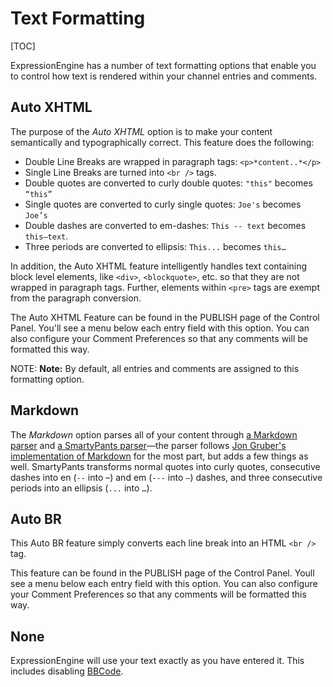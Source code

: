 <!--
    This source file is part of the open source project
    ExpressionEngine User Guide (https://github.com/ExpressionEngine/ExpressionEngine-User-Guide)

    @link      https://expressionengine.com/
    @copyright Copyright (c) 2003-2019, EllisLab Corp. (https://ellislab.com)
    @license   https://expressionengine.com/license Licensed under Apache License, Version 2.0
-->

# Text Formatting

[TOC]

ExpressionEngine has a number of text formatting options that enable you to control how text is rendered within your channel entries and comments.

## Auto XHTML

The purpose of the _Auto XHTML_ option is to make your content semantically and typographically correct. This feature does the following:

- Double Line Breaks are wrapped in paragraph tags: `<p>*content..*</p>`
- Single Line Breaks are turned into `<br />` tags.
- Double quotes are converted to curly double quotes: `"this"` becomes `“this”`
- Single quotes are converted to curly single quotes: `Joe's` becomes `Joe’s`
- Double dashes are converted to em-dashes: `This -- text` becomes `this—text`.
- Three periods are converted to ellipsis: `This...` becomes `this…`

In addition, the Auto XHTML feature intelligently handles text containing block level elements, like `<div>`, `<blockquote>`, etc. so that they are not wrapped in paragraph tags. Further, elements within `<pre>` tags are exempt from the paragraph conversion.

The Auto XHTML Feature can be found in the PUBLISH page of the Control Panel. You'll see a menu below each entry field with this option. You can also configure your Comment Preferences so that any comments will be formatted this way.

NOTE: **Note:** By default, all entries and comments are assigned to this formatting option.

## Markdown

The _Markdown_ option parses all of your content through [a Markdown parser](http://michelf.ca/projects/php-markdown/extra/) and [a SmartyPants parser](http://michelf.ca/projects/php-smartypants/)—the parser follows [Jon Gruber's implementation of Markdown](http://daringfireball.net/projects/markdown/) for the most part, but adds a few things as well. SmartyPants transforms normal quotes into curly quotes, consecutive dashes into en (`--` into –) and em (`---` into `—`) dashes, and three consecutive periods into an ellipsis (`...` into `…`).

## Auto BR

This Auto BR feature simply converts each line break into an HTML `<br />` tag.

This feature can be found in the PUBLISH page of the Control Panel. Youll see a menu below each entry field with this option. You can also configure your Comment Preferences so that any comments will be formatted this way.

## None

ExpressionEngine will use your text exactly as you have entered it. This includes disabling [BBCode](general/bbcode.md).
